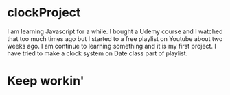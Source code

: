 # clockProject
I am learning Javascript for a while. I bought a Udemy course and I watched that too much times ago but I started to a free playlist on Youtube about two weeks ago. I am continue to learning something and it is my first project. I have tried to make a clock system on Date class part of playlist.

# Keep workin'
